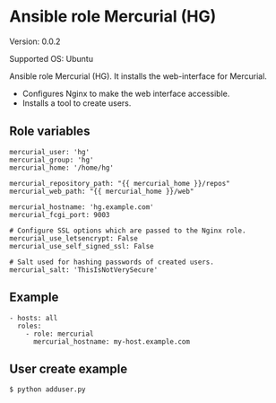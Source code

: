 # Ansible role Mercurial (HG)

Version: 0.0.2

Supported OS: Ubuntu

Ansible role Mercurial (HG). It installs the web-interface for Mercurial.

- Configures Nginx to make the web interface accessible.
- Installs a tool to create users.

## Role variables

```
mercurial_user: 'hg'
mercurial_group: 'hg'
mercurial_home: '/home/hg'

mercurial_repository_path: "{{ mercurial_home }}/repos"
mercurial_web_path: "{{ mercurial_home }}/web"

mercurial_hostname: 'hg.example.com'
mercurial_fcgi_port: 9003

# Configure SSL options which are passed to the Nginx role.
mercurial_use_letsencrypt: False
mercurial_use_self_signed_ssl: False

# Salt used for hashing passwords of created users.
mercurial_salt: 'ThisIsNotVerySecure'
```

## Example
```
- hosts: all
  roles:
    - role: mercurial
      mercurial_hostname: my-host.example.com
```

## User create example
```
$ python adduser.py
```
